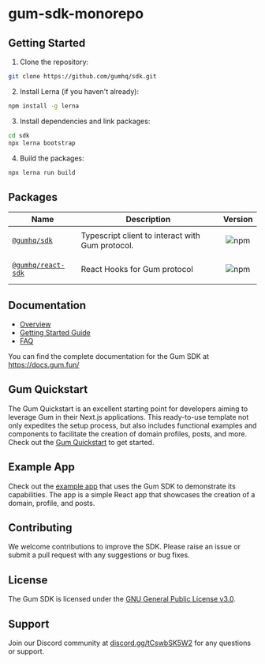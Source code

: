 # gum-sdk-monorepo

## Getting Started

1. Clone the repository:

```bash
git clone https://github.com/gumhq/sdk.git
```

2. Install Lerna (if you haven't already):

```bash
npm install -g lerna
```

3. Install dependencies and link packages:

```bash
cd sdk
npx lerna bootstrap
```

4. Build the packages:

```bash
npx lerna run build
```

## Packages

| Name                                                                              | Description                                      | Version                                                                                                   |
| --------------------------------------------------------------------------------- | ------------------------------------------------ | --------------------------------------------------------------------------------------------------------- |
| [`@gumhq/sdk`](https://github.com/magicblock-labs/gum-sdk/tree/master/packages/gpl-core)        | Typescript client to interact with Gum protocol. | <p align="center"><img alt="npm" src="https://img.shields.io/npm/v/@magicblock-labs/gum-sdk?color=%23d45bff"></p>       |
| [`@gumhq/react-sdk`](https://github.com/magicblock-labs/gum-sdk/tree/master/packages/react-sdk) | React Hooks for Gum protocol                     | <p align="center"><img alt="npm" src="https://img.shields.io/npm/v/@magicblock-labs/gum-react-sdk?color=%23d45bff"></p> |

## Documentation

- [Overview](https://docs.gum.fun/introduction/overview)
- [Getting Started Guide](https://docs.gum.fun/protocol-overview/quickstart)
- [FAQ](https://docs.gum.fun/introduction/faqs)

You can find the complete documentation for the Gum SDK at https://docs.gum.fun/

## Gum Quickstart

The Gum Quickstart is an excellent starting point for developers aiming to leverage Gum in their Next.js applications. This ready-to-use template not only expedites the setup process, but also includes functional examples and components to facilitate the creation of domain profiles, posts, and more. Check out the [Gum Quickstart](https://github.com/gumhq/gum-quickstart) to get started.

## Example App

Check out the [example app](https://github.com/gumhq/gum-example-app) that uses the Gum SDK to demonstrate its capabilities. The app is a simple React app that showcases the creation of a domain, profile, and posts.

## Contributing

We welcome contributions to improve the SDK. Please raise an issue or submit a pull request with any suggestions or bug fixes.

## License

The Gum SDK is licensed under the [GNU General Public License v3.0](https://github.com/gumhq/sdk/blob/master/LICENSE).

## Support

Join our Discord community at [discord.gg/tCswbSK5W2](https://discord.com/invite/MBkdC3gxcv) for any questions or support.
